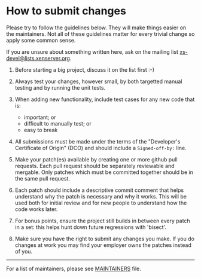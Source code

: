 # How to submit changes

Please try to follow the guidelines below. They will make things
easier on the maintainers. Not all of these guidelines matter for every
trivial change so apply some common sense.

If you are unsure about something written here, ask on the mailing list
xs-devel@lists.xenserver.org.

1.  Before starting a big project, discuss it on the list first :-)

2.  Always test your changes, however small, by both targetted
    manual testing and by running the unit tests.

3.  When adding new functionality, include test cases for any new code
    that is:
    -  important; or
    -  difficult to manually test; or
    -  easy to break

4.  All submissions must be made under the terms of the "Developer's
    Certificate of Origin" (DCO) and should include a `Signed-off-by:`
    line.

5.  Make your patch(es) available by creating one or more github pull requests.
    Each pull request should be separately reviewable and mergable. Only patches
    which must be committed together should be in the same pull request.

6.  Each patch should include a descriptive commit comment that helps
    understand why the patch is necessary and why it works. This will
    be used both for initial review and for new people to understand
    how the code works later.

7.  For bonus points, ensure the project still builds in between every
    patch in a set: this helps hunt down future regressions with 'bisect'.

8.  Make sure you have the right to submit any changes you make. If you
    do changes at work you may find your employer owns the patches
    instead of you.

------------------------------------------------------------------------

For a list of maintainers, please see [MAINTAINERS](./MAINTAINERS.md) file.
